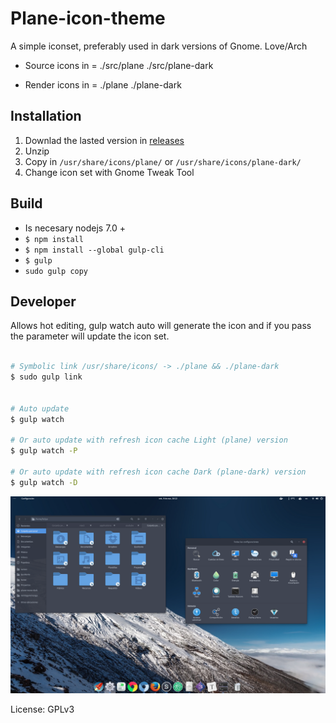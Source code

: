 # Plane-icon-theme

A simple iconset, preferably used in dark versions of Gnome.  Love/Arch


- Source icons in = ./src/plane ./src/plane-dark

- Render icons in = ./plane ./plane-dark


## Installation

1. Downlad the lasted version in [releases](https://github.com/wfpaisa/plane-icon-theme/releases)
2. Unzip
3. Copy in `/usr/share/icons/plane/` or `/usr/share/icons/plane-dark/`
4. Change icon set with Gnome Tweak Tool


## Build

- Is necesary nodejs 7.0 +
- `$ npm install`
- `$ npm install --global gulp-cli`
- `$ gulp`
- `sudo gulp copy`

## Developer

Allows hot editing, gulp watch auto will generate the icon and if you pass the parameter will update the icon set.

```bash 

# Symbolic link /usr/share/icons/ -> ./plane && ./plane-dark
$ sudo gulp link


# Auto update
$ gulp watch 

# Or auto update with refresh icon cache Light (plane) version
$ gulp watch -P 

# Or auto update with refresh icon cache Dark (plane-dark) version
$ gulp watch -D 
```


![Screen](./screenshot.png)


License: GPLv3